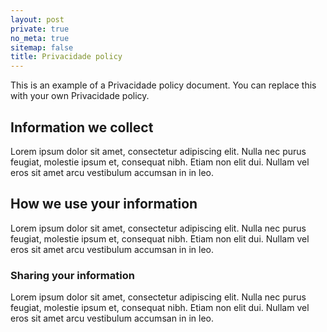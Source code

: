 ```yaml
---
layout: post
private: true
no_meta: true
sitemap: false
title: Privacidade policy
---
```


This is an example of a Privacidade policy document. You can replace this with your own Privacidade policy.

## Information we collect

Lorem ipsum dolor sit amet, consectetur adipiscing elit. Nulla nec purus feugiat, molestie ipsum et, consequat nibh. Etiam non elit dui. Nullam vel eros sit amet arcu vestibulum accumsan in in leo.

## How we use your information

Lorem ipsum dolor sit amet, consectetur adipiscing elit. Nulla nec purus feugiat, molestie ipsum et, consequat nibh. Etiam non elit dui. Nullam vel eros sit amet arcu vestibulum accumsan in in leo.

### Sharing your information

Lorem ipsum dolor sit amet, consectetur adipiscing elit. Nulla nec purus feugiat, molestie ipsum et, consequat nibh. Etiam non elit dui. Nullam vel eros sit amet arcu vestibulum accumsan in in leo.
